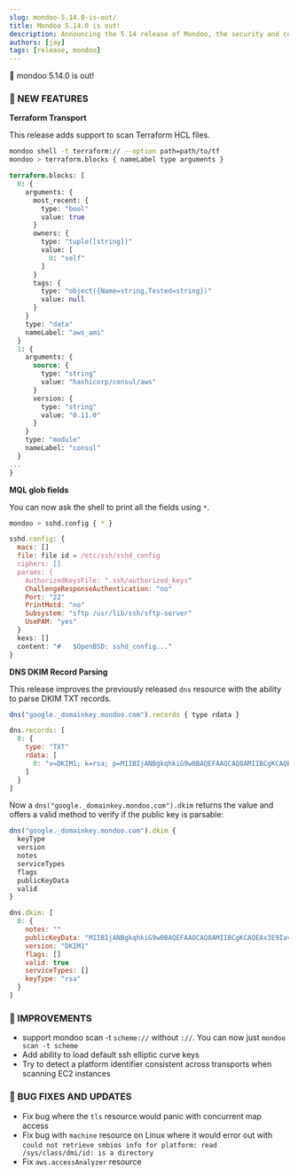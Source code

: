 ```yaml
---
slug: mondoo-5.14.0-is-out/
title: Mondoo 5.14.0 is out!
description: Announcing the 5.14 release of Mondoo, the security and compliance platform that prioritizes risks that matter most in your infrastructure.
authors: [jay]
tags: [release, mondoo]
---
```


🥳 mondoo 5.14.0 is out!

### 🎉 NEW FEATURES

**Terraform Transport**

This release adds support to scan Terraform HCL files.

```bash
mondoo shell -t terraform:// --option path=path/to/tf
mondoo > terraform.blocks { nameLabel type arguments }
```

```terraform
terraform.blocks: [
  0: {
    arguments: {
      most_recent: {
        type: "bool"
        value: true
      }
      owners: {
        type: "tuple([string])"
        value: [
          0: "self"
        ]
      }
      tags: {
        type: "object({Name=string,Tested=string})"
        value: null
      }
    }
    type: "data"
    nameLabel: "aws_ami"
  }
  1: {
    arguments: {
      source: {
        type: "string"
        value: "hashicorp/consul/aws"
      }
      version: {
        type: "string"
        value: "0.11.0"
      }
    }
    type: "module"
    nameLabel: "consul"
  }
...
}
```

**MQL glob fields**

You can now ask the shell to print all the fields using `*`.

```bash
mondoo > sshd.config { * }
```

```javascript
sshd.config: {
  macs: []
  file: file id = /etc/ssh/sshd_config
  ciphers: []
  params: {
    AuthorizedKeysFile: ".ssh/authorized_keys"
    ChallengeResponseAuthentication: "no"
    Port: "22"
    PrintMotd: "no"
    Subsystem: "sftp /usr/lib/ssh/sftp-server"
    UsePAM: "yes"
  }
  kexs: []
  content: "#	$OpenBSD: sshd_config..."
}
```

**DNS DKIM Record Parsing**

This release improves the previously released `dns` resource with the ability to
parse DKIM TXT records.

```javascript
dns("google._domainkey.mondoo.com").records { type rdata }
```

```javascript
dns.records: [
  0: {
    type: "TXT"
    rdata: [
      0: "v=DKIM1; k=rsa; p=MIIBIjANBgkqhkiG9w0BAQEFAAOCAQ8AMIIBCgKCAQEAx3E9IavfvGHiENM/bFBTJfRLBUE1PV9f2q2mbYOHu2d1zZ3VB22sXnpGN6TV1m8Tq8zUWlXPgkApOaSF/+zRqBuyF6ci1rmcfvFCAHdERXy37bFgi0/EkoslaqEZel4eddqqWt93KuwydPL2jEhd01M+PGbfFfCu65iZFW107u0PhlXWZG0iJbFsBNdp4mKXI4CxWNlVb0xPr0kcYaE0eAi+EcnG5QHONv5cQrQJ6ncUNehV0caUKWibIKTKPmwttPTyTYbF6sWY7olT9FAgbGz5flHHqBVWPXsf5Jivv5HbsJLTdejAvQwm7e+w0S//OFafffZUXgF/yNB4HczZiQIDAQAB"
    ]
  }
]
```

Now a `dns("google._domainkey.mondoo.com").dkim` returns the value and offers a valid method to verify if the public key is parsable:

```javascript
dns("google._domainkey.mondoo.com").dkim {
  keyType
  version
  notes
  serviceTypes
  flags
  publicKeyData
  valid
}
```

```javascript
dns.dkim: [
  0: {
    notes: ""
    publicKeyData: "MIIBIjANBgkqhkiG9w0BAQEFAAOCAQ8AMIIBCgKCAQEAx3E9IavfvGHiENM/bFBTJfRLBUE1PV9f2q2mbYOHu2d1zZ3VB22sXnpGN6TV1m8Tq8zUWlXPgkApOaSF/+zRqBuyF6ci1rmcfvFCAHdERXy37bFgi0/EkoslaqEZel4eddqqWt93KuwydPL2jEhd01M+PGbfFfCu65iZFW107u0PhlXWZG0iJbFsBNdp4mKXI4CxWNlVb0xPr0kcYaE0eAi+EcnG5QHONv5cQrQJ6ncUNehV0caUKWibIKTKPmwttPTyTYbF6sWY7olT9FAgbGz5flHHqBVWPXsf5Jivv5HbsJLTdejAvQwm7e+w0S//OFafffZUXgF/yNB4HczZiQIDAQAB"
    version: "DKIM1"
    flags: []
    valid: true
    serviceTypes: []
    keyType: "rsa"
  }
]
```

### 🧹 IMPROVEMENTS

- support mondoo scan -t `scheme://` without `://`. You can now just `mondoo scan -t scheme`
- Add ability to load default ssh elliptic curve keys
- Try to detect a platform identifier consistent across transports when scanning EC2 instances

### 🐛 BUG FIXES AND UPDATES

- Fix bug where the `tls` resource would panic with concurrent map access
- Fix bug with `machine` resource on Linux where it would error out with `could not retrieve smbios info for platform: read /sys/class/dmi/id: is a directory`
- Fix `aws.accessAnalyzer` resource
